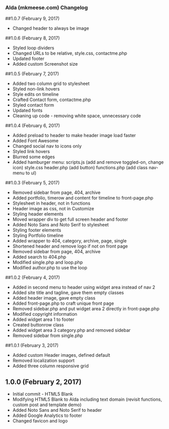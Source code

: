 ### Alda (mkmeese.com) Changelog

##1.0.7 (February 9, 2017)
* Changed header to always be image

##1.0.6 (February 8, 2017)
* Styled loop dividers
* Changed URLs to be relative, style.css, contactme.php
* Updated footer
* Added custom Screenshot size

##1.0.5 (February 7, 2017)
* Added two column grid to stylesheet
* Styled non-link hovers
* Style edits on timeline
* Crafted Contact form, contactme.php
* Styled contact form
* Updated fonts
* Cleaning up code - removing white space, unnecessary code

##1.0.4 (February 6, 2017)
* Added preload to header to make header image load faster
* Added Font Awesome
* Changed social nav to icons only
* Styled link hovers
* Blurred some edges
* Added hamburger menu: 
	scripts.js (add and remove toggled-on, change icon)
	style.css
	header.php (add button)
	functions.php (add class nav-menu to ul)


##1.0.3 (February 5, 2017)
* Removed sidebar from page, 404, archive
* Added portfolio, timerow and content for timeline to front-page.php
* Stylesheet in header, not in functions
* Header image as css, not in Customize
* Styling header elements
* Moved wrapper div to get full screen header and footer
* Added Noto Sans and Noto Serif to stylesheet
* Styling footer elements
* Styling Portfolio timeline
* Added wrapper to 404, category, archive, page, single
* Shortened header and remove logo if not on front page
* Removed sidebar from page, 404, archive
* Added search to 404.php
* Modified single.php and loop.php
* Modified author.php to use the loop

##1.0.2 (February 4, 2017)
* Added in second menu to header using widget area instead of nav 2
* Added site title and tagline, gave them empty classes
* Added header image, gave empty class
* Added front-page.php to craft unique front page
* Removed sidebar.php and put widget area 2 directly in front-page.php
* Modified copyright information
* Added widget area 1 to footer
* Created buttonrow class
* Added widget area 3 category.php and removed sidebar
* Removed sidebar from single.php

##1.0.1 (February 3, 2017)
* Added custom Header images, defined default
* Removed localization support
* Added three column responsive grid

## 1.0.0 (February 2, 2017)
* Initial commit - HTML5 Blank
* Modifying HTML5 Blank to Alda including text domain (revisit functions, custom post and template demo)
* Added Noto Sans and Noto Serif to header
* Added Google Analytics to footer
* Changed favicon and logo
